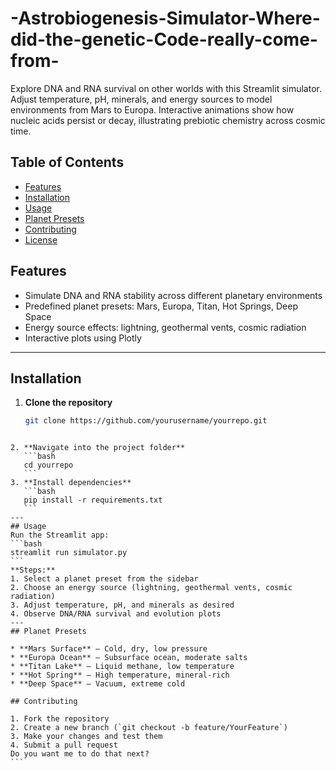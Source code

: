 # -Astrobiogenesis-Simulator-Where-did-the-genetic-Code-really-come-from-
Explore DNA and RNA survival on other worlds with this Streamlit simulator. Adjust temperature, pH, minerals, and energy sources to model environments from Mars to Europa. Interactive animations show how nucleic acids persist or decay, illustrating prebiotic chemistry across cosmic time.
## Table of Contents
- [Features](#features)
- [Installation](#installation)
- [Usage](#usage)
- [Planet Presets](#planet-presets)
- [Contributing](#contributing)
- [License](#license)

## Features
- Simulate DNA and RNA stability across different planetary environments
- Predefined planet presets: Mars, Europa, Titan, Hot Springs, Deep Space
- Energy source effects: lightning, geothermal vents, cosmic radiation
- Interactive plots using Plotly
---

## Installation
1. **Clone the repository**  
   ```bash
   git clone https://github.com/yourusername/yourrepo.git
````

2. **Navigate into the project folder**
   ```bash
   cd yourrepo
   ```
3. **Install dependencies**
   ```bash
   pip install -r requirements.txt
   ```
---
## Usage
Run the Streamlit app:
```bash
streamlit run simulator.py
```
**Steps:**
1. Select a planet preset from the sidebar
2. Choose an energy source (lightning, geothermal vents, cosmic radiation)
3. Adjust temperature, pH, and minerals as desired
4. Observe DNA/RNA survival and evolution plots
---
## Planet Presets

* **Mars Surface** – Cold, dry, low pressure
* **Europa Ocean** – Subsurface ocean, moderate salts
* **Titan Lake** – Liquid methane, low temperature
* **Hot Spring** – High temperature, mineral-rich
* **Deep Space** – Vacuum, extreme cold

## Contributing

1. Fork the repository
2. Create a new branch (`git checkout -b feature/YourFeature`)
3. Make your changes and test them
4. Submit a pull request
Do you want me to do that next?
```
